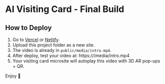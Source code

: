 # AI Visiting Card - Final Build

## How to Deploy
1. Go to [Vercel](https://vercel.com) or [Netlify](https://www.netlify.com).
2. Upload this project folder as a new site.
3. The video is already in `public/media/intro.mp4`.
4. After deploy, test your video at: https://<your-domain>/media/intro.mp4
5. Your visiting card microsite will autoplay this video with 3D AR pop-ups + QR.

Enjoy 🚀
